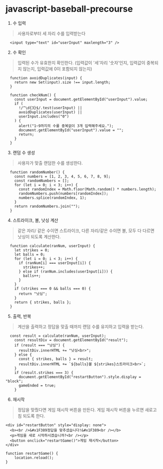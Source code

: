# javascript-baseball-precourse

1. 수 입력
>사용자로부터 세 자리 수를 입력받는다

      <input type="text" id="userInput" maxlength="3" />

2. 수 확인
>입력된 수가 유효한지 확인한다. (입력값이 '세'자리 '숫자'인지, 입력값이 중복되지 않는지, 입력값에 0이 포함되지 않는지)

      function avoidDuplicates(input) {
        return new Set(input).size !== input.length;
      }

      function checkNum() {
        const userInput = document.getElementById("userInput").value;
        if (
          !/^\d{3}$/.test(userInput) ||
          avoidDuplicates(userInput) ||
          userInput.includes("0")
        ) {
          alert("1~9까지의 수를 중복없이 3개 입력해주세요.");
          document.getElementById("userInput").value = "";
          return;
        }
      }
3. 랜덤 수 생성
>사용자가 맞출 랜덤한 수를 생성한다.

      function randomNumber() {
        const numbers = [1, 2, 3, 4, 5, 6, 7, 8, 9];
        const randomNumbers = [];
        for (let i = 0; i < 3; i++) {
          const randomIndex = Math.floor(Math.random() * numbers.length);
          randomNumbers.push(numbers[randomIndex]);
          numbers.splice(randomIndex, 1);
        }
        return randomNumbers.join("");
      }
4. 스트라이크, 볼, 낫싱 계산
>같은 자리/ 같은 수이면 스트라이크, 다른 자리/같은 수이면 볼, 모두 다 다르면 낫싱이 되도록 계산한다.

      function calculate(ranNum, userInput) {
        let strikes = 0;
        let balls = 0;
        for (let i = 0; i < 3; i++) {
          if (ranNum[i] === userInput[i]) {
            strikes++;
          } else if (ranNum.includes(userInput[i])) {
            balls++;
          }
        }
        if (strikes === 0 && balls === 0) {
          return "낫싱";
        }
        return { strikes, balls };
      }
5. 출력, 반복
>계산을 출력하고 정답을 맞출 때까지 랜덤 수를 유지하고 입력을 받는다.

      const result = calculate(ranNum, userInput);
        const resultDiv = document.getElementById("result");
        if (result === "낫싱") {
          resultDiv.innerHTML += "낫싱<br>";
        } else {
          const { strikes, balls } = result;
          resultDiv.innerHTML += `${balls}볼 ${strikes}스트라이크<br>`;
        }
        if (result.strikes === 3) {
          document.getElementById("restartButton").style.display = "block";
          gameEnded = true;
        }
6. 재시작
>정답을 맞췄다면 게임 재시작 버튼을 만든다. 게임 재시작 버튼을 누르면 새로고침 되도록 한다.

    <div id="restartButton" style="display: none">
      <b><br />&#x1F389정답을 맞추셨습니다!&#x1F389<br /></b>
      <p>게임을 새로 시작하시겠습니까?<br /></p>
      <button onclick="restartGame()">게임 재시작</button>
    </div>

    function restartGame() {
        location.reload();
    }
